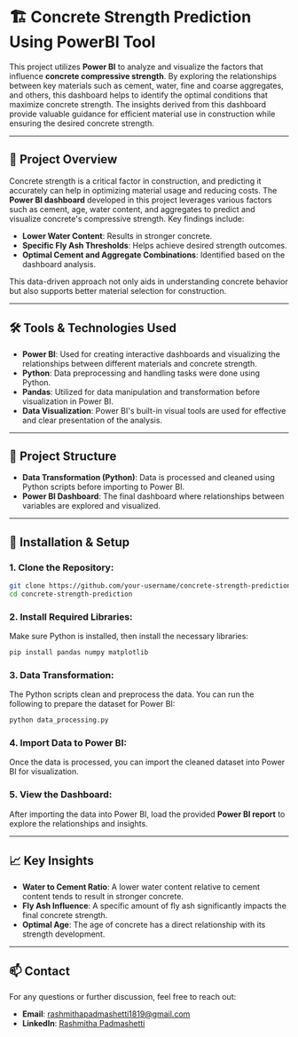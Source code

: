 
# 🏗️ Concrete Strength Prediction Using PowerBI Tool  

This project utilizes **Power BI** to analyze and visualize the factors that influence **concrete compressive strength**. By exploring the relationships between key materials such as cement, water, fine and coarse aggregates, and others, this dashboard helps to identify the optimal conditions that maximize concrete strength. The insights derived from this dashboard provide valuable guidance for efficient material use in construction while ensuring the desired concrete strength.

---

## 🚀 **Project Overview**

Concrete strength is a critical factor in construction, and predicting it accurately can help in optimizing material usage and reducing costs. The **Power BI dashboard** developed in this project leverages various factors such as cement, age, water content, and aggregates to predict and visualize concrete's compressive strength. Key findings include:

- **Lower Water Content**: Results in stronger concrete.
- **Specific Fly Ash Thresholds**: Helps achieve desired strength outcomes.
- **Optimal Cement and Aggregate Combinations**: Identified based on the dashboard analysis.

This data-driven approach not only aids in understanding concrete behavior but also supports better material selection for construction.

---

## 🛠️ **Tools & Technologies Used**

- **Power BI**: Used for creating interactive dashboards and visualizing the relationships between different materials and concrete strength.
- **Python**: Data preprocessing and handling tasks were done using Python.
- **Pandas**: Utilized for data manipulation and transformation before visualization in Power BI.
- **Data Visualization**: Power BI's built-in visual tools are used for effective and clear presentation of the analysis.

---

## 📂 **Project Structure**

- **Data Transformation (Python)**: Data is processed and cleaned using Python scripts before importing to Power BI.
- **Power BI Dashboard**: The final dashboard where relationships between variables are explored and visualized.

---

## 🔧 **Installation & Setup**

### 1. **Clone the Repository**:  
   ```bash  
   git clone https://github.com/your-username/concrete-strength-prediction.git  
   cd concrete-strength-prediction  
   ```

### 2. **Install Required Libraries**:  
   Make sure Python is installed, then install the necessary libraries:  
   ```bash  
   pip install pandas numpy matplotlib  
   ```

### 3. **Data Transformation**:  
   The Python scripts clean and preprocess the data. You can run the following to prepare the dataset for Power BI:  
   ```bash  
   python data_processing.py  
   ```

### 4. **Import Data to Power BI**:  
   Once the data is processed, you can import the cleaned dataset into Power BI for visualization.

### 5. **View the Dashboard**:  
   After importing the data into Power BI, load the provided **Power BI report** to explore the relationships and insights.

---


## 📈 **Key Insights**  

- **Water to Cement Ratio**: A lower water content relative to cement content tends to result in stronger concrete.
- **Fly Ash Influence**: A specific amount of fly ash significantly impacts the final concrete strength.
- **Optimal Age**: The age of concrete has a direct relationship with its strength development.
  
---

## 📫 **Contact**  
For any questions or further discussion, feel free to reach out:  
- **Email**: [rashmithapadmashetti1819@gmail.com](mailto:rashmithapadmashetti1819@gmail.com)  
- **LinkedIn**: [Rashmitha Padmashetti](https://www.linkedin.com/in/rashmithapadmashetti/)  

